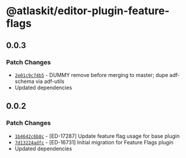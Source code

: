 # @atlaskit/editor-plugin-feature-flags

## 0.0.3

### Patch Changes

- [`2e01c9c74b5`](https://bitbucket.org/atlassian/atlassian-frontend/commits/2e01c9c74b5) - DUMMY remove before merging to master; dupe adf-schema via adf-utils
- Updated dependencies

## 0.0.2

### Patch Changes

- [`1b4642c6b8c`](https://bitbucket.org/atlassian/atlassian-frontend/commits/1b4642c6b8c) - [ED-17287] Update feature flag usage for base plugin
- [`7d13224adfc`](https://bitbucket.org/atlassian/atlassian-frontend/commits/7d13224adfc) - [ED-16731] Initial migration for Feature Flags plugin
- Updated dependencies
